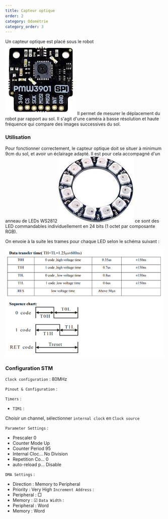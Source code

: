 ```yaml
---
title: Capteur optique
order: 2
category: Odométrie
category_order: 3
---
```


Un capteur optique est placé sous le robot
![PMW3901](/images/components/PMW3901.jpeg)
Il permet de mesurer le déplacement du robot par rapport au sol. Il s'agit d'une caméra à basse résolution et haute fréquence qui compare des images successives du sol.

### Utilisation 

Pour fonctionner correctement, le capteur optique doit se situer à minimum 9cm du sol, et avoir un éclairage adapté.
Il est pour cela accompagné d'un anneau de LEDs WS2812
![WS2812](/images/components/ledringWS2812.jpeg)
ce sont des LED commandables individuellement en 24 bits (1 octet par composante RGB).

On envoie à la suite les trames pour chaque LED selon le schéma suivant :

![Commande WS2812](/images/diagrams/Commande_WS2812.png)

### Configuration STM

`Clock configuration` : 80MHz

`Pinout & Configuration` :

`Timers` :
- `TIM1` :

Choisir un channel, sélectionner `internal clock` en `Clock source`

`Parameter Settings` :
- Prescaler		0
- Counter Mode	Up
- Counter Period	95
- Internal Cloc...	No Division
- Repetition Co...	0
- auto-reload p...	Disable
	
`DMA Settings` :
- Direction :	Memory to Peripheral
- Priority :	Very High
`Increment Address` :
- Peripheral : □
- Memory : 	 ☑
`Data Width` :
- Peripheral : Word
- Memory : 	 Word